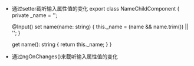 
- 通过setter截听输入属性值的变化
export class NameChildComponent {
  private _name = '';
 
  @Input()
  set name(name: string) {
    this._name = (name && name.trim()) || '<no name set>';
  }
 
  get name(): string { return this._name; }
}

- 通过ngOnChanges()来截听输入属性值的变化